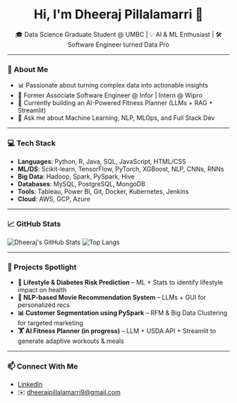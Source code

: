 

<!--
**Dheeraj183/Dheeraj183** is a ✨ _special_ ✨ repository because its `README.md` (this file) appears on your GitHub profile.

Here are some ideas to get you started:

- 🔭 I’m currently working on ...
- 🌱 I’m currently learning ...
- 👯 I’m looking to collaborate on ...
- 🤔 I’m looking for help with ...
- 💬 Ask me about ...
- 📫 How to reach me: ...
- 😄 Pronouns: ...
- ⚡ Fun fact: ...
-->
<h1 align="center">Hi, I'm Dheeraj Pillalamarri 👋</h1>

<p align="center">
  🎓 Data Science Graduate Student @ UMBC | 💡 AI & ML Enthusiast | 🛠️ Software Engineer turned Data Pro
</p>

---

### 🧠 About Me

- 📊 Passionate about turning complex data into actionable insights
- 💼 Former Associate Software Engineer @ Infor | Intern @ Wipro
- 🌱 Currently building an AI-Powered Fitness Planner (LLMs + RAG + Streamlit)
- 💬 Ask me about Machine Learning, NLP, MLOps, and Full Stack Dev

---

### 💻 Tech Stack

- **Languages**: Python, R, Java, SQL, JavaScript, HTML/CSS
- **ML/DS**: Scikit-learn, TensorFlow, PyTorch, XGBoost, NLP, CNNs, RNNs
- **Big Data**: Hadoop, Spark, PySpark, Hive
- **Databases**: MySQL, PostgreSQL, MongoDB
- **Tools**: Tableau, Power BI, Git, Docker, Kubernetes, Jenkins
- **Cloud**: AWS, GCP, Azure

---

### 📈 GitHub Stats

![Dheeraj's GitHub Stats](https://github-readme-stats.vercel.app/api?username=Dheeraj183&show_icons=true&theme=tokyonight)
![Top Langs](https://github-readme-stats.vercel.app/api/top-langs/?username=Dheeraj183&layout=compact)

---

### 🚀 Projects Spotlight

- **🔬 Lifestyle & Diabetes Risk Prediction** – ML + Stats to identify lifestyle impact on health  
- **🧠 NLP-based Movie Recommendation System** – LLMs + GUI for personalized recs  
- **📊 Customer Segmentation using PySpark** – RFM & Big Data Clustering for targeted marketing  
- **🏋️ AI Fitness Planner (in progress)** – LLM + USDA API + Streamlit to generate adaptive workouts & meals

---

### 📫 Connect With Me

- [LinkedIn](https://linkedin.com/in/pillalamarri-dheeraj)
- ✉️ dheerajpillalamarri9@gmail.com


